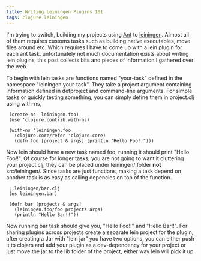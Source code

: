 ```yaml
---
title: Writing Leiningen Plugins 101
tags: clojure leiningen
---
```


I'm trying to switch, building my projects using
[Ant](http://ant.apache.org/) to
[leiningen](http://github.com/technomancy/leiningen). Almost all of them
requires customs tasks such as building native executables, move files
around etc. Which requires I have to come up with a lein plugin for each
ant task, unfortunately not much documentation exists about writing
lein plugins, this post collects bits and pieces of information I
gathered over the web.

To begin with lein tasks are functions named "your-task" defined in the
namespace "leiningen.your-task". They take a project argument containing
information defined in defproject and command-line arguments. For simple
tasks or quickly testing something, you can simply define them in
project.clj using with-ns,

     (create-ns 'leiningen.foo)
     (use 'clojure.contrib.with-ns)

     (with-ns 'leiningen.foo
       (clojure.core/refer 'clojure.core)
       (defn foo [project & args] (println "Hello Foo!!")))

Now lein should have a new task named foo, running it should print
"Hello Foo!!". Of course for longer tasks, you are not going to want it
cluttering your project.clj, they can be placed under leiningen/ folder
**not** src/leiningen/. Since tasks are just functions, making a task
depend on another task is as easy as calling depencies on top of the
function.

     ;;leiningen/bar.clj
     (ns leiningen.bar)

     (defn bar [projects & args] 
       (leiningen.foo/foo projects args)
       (println "Hello Bar!!"))

Now running bar task should give you, "Hello Foo!!" and "Hello
Bar!!". For sharing plugins across projects create a separate lein
project for the plugin, after creating a Jar with "lein jar" you have two
options, you can either push it to clojars and add your plugin as a
dev-dependency for your project or just move the jar to the lib folder
of the project, either way lein will pick it up.
